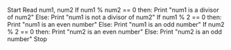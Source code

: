 Start
Read num1, num2
If num1 % num2 == 0 then:
    Print "num1 is a divisor of num2"
Else:
    Print "num1 is not a divisor of num2"
If num1 % 2 == 0 then:
    Print "num1 is an even number"
Else:
    Print "num1 is an odd number"
If num2 % 2 == 0 then:
    Print "num2 is an even number"
Else:
    Print "num2 is an odd number"
Stop
